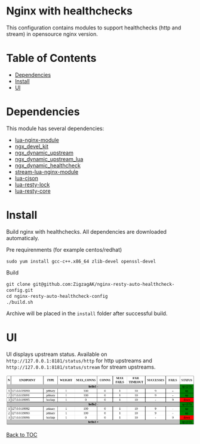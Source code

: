 # Nginx with healthchecks
This configuration contains modules to support healthchecks (http and stream) in opensource nginx version.

Table of Contents
=================

* [Dependencies](#dependencies)
* [Install](#install)
* [UI](#ui)

Dependencies
============

This module has several dependencies:
* [lua-nginx-module](https://github.com/openresty/lua-nginx-module)
* [ngx_devel_kit](https://github.com/simpl/ngx_devel_kit)
* [ngx_dynamic_upstream](https://github.com/ZigzagAK/ngx_dynamic_upstream)
* [ngx_dynamic_upstream_lua](https://github.com/ZigzagAK/ngx_dynamic_upstream_lua)
* [ngx_dynamic_healthcheck](https://github.com/ZigzagAK/ngx_dynamic_healthcheck)
* [stream-lua-nginx-module](https://github.com/openresty/stream-lua-nginx-module)
* [lua-cjson](https://github.com/openresty/lua-cjson)
* [lua-resty-lock](https://github.com/openresty/lua-resty-lock)
* [lua-resty-core](https://github.com/openresty/lua-resty-core)

Install
=======

Build nginx with healthchecks.
All dependencies are downloaded automaticaly.

Pre requirenments (for example centos/redhat)

```
sudo yum install gcc-c++.x86_64 zlib-devel openssl-devel
```

Build

```
git clone git@github.com:ZigzagAK/nginx-resty-auto-healthcheck-config.git
cd nginx-resty-auto-healthcheck-config
./build.sh
```

Archive will be placed in the `install` folder after successful build.

UI
==
UI displays upstream status.
Available on `http://127.0.0.1:8181/status/http` for http upstreams and `http://127.0.0.1:8181/status/stream` for stream upstreams.

![UI](status.png)

[Back to TOC](#table-of-contents)